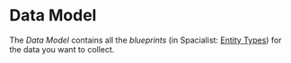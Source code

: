 # Data Model

The *Data Model* contains all the _blueprints_ (in Spacialist: [Entity Types](./entity-type.md)) for the data you want to collect.
